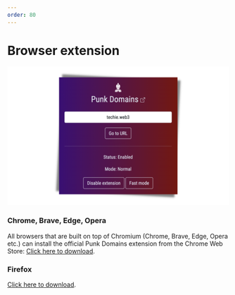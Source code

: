 ```yaml
---
order: 80
---
```


# Browser extension

![](../static/browser-extension.png)

### Chrome, Brave, Edge, Opera

All browsers that are built on top of Chromium (Chrome, Brave, Edge, Opera etc.) can install the official Punk Domains extension from the Chrome Web Store: <a target="_blank" href="https://chrome.google.com/webstore/detail/punk-domains/mdcmgmmealkedhjjpapbgoiabnkgieem">Click here to download</a>.

### Firefox

<a target="_blank" href="https://addons.mozilla.org/en-GB/firefox/addon/punk-domains/">Click here to download</a>.
